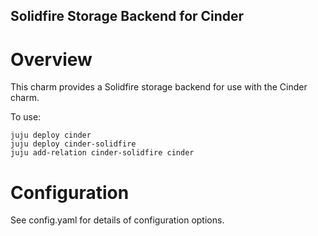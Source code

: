 Solidfire Storage Backend for Cinder
-------------------------------

Overview
========

This charm provides a Solidfire storage backend for use with the Cinder
charm.

To use:

    juju deploy cinder
    juju deploy cinder-solidfire
    juju add-relation cinder-solidfire cinder

Configuration
=============

See config.yaml for details of configuration options.
